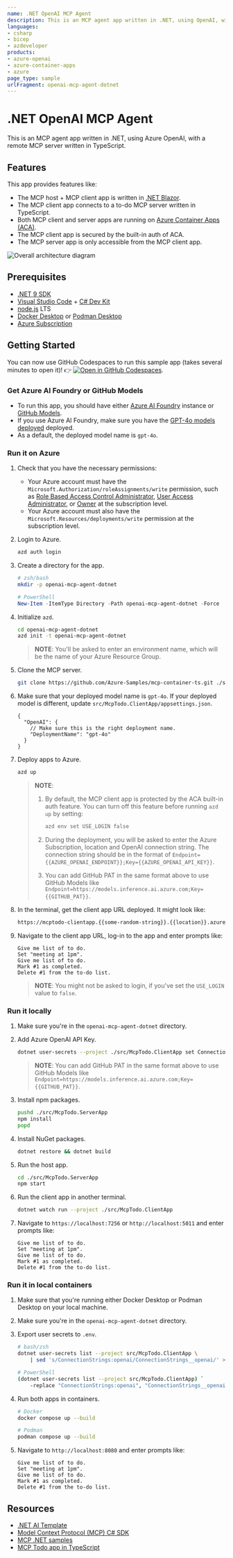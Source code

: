 ```yaml
--- 
name: .NET OpenAI MCP Agent
description: This is an MCP agent app written in .NET, using OpenAI, with a remote MCP server written in TypeScript.
languages:
- csharp
- bicep
- azdeveloper
products:
- azure-openai
- azure-container-apps
- azure
page_type: sample
urlFragment: openai-mcp-agent-dotnet
--- 
```


# .NET OpenAI MCP Agent

This is an MCP agent app written in .NET, using Azure OpenAI, with a remote MCP server written in TypeScript.

## Features

This app provides features like:

- The MCP host + MCP client app is written in [.NET Blazor](https://aka.ms/blazor).
- The MCP client app connects to a to-do MCP server written in TypeScript.
- Both MCP client and server apps are running on [Azure Container Apps (ACA)](https://learn.microsoft.com/azure/container-apps/overview).
- The MCP client app is secured by the built-in auth of ACA.
- The MCP server app is only accessible from the MCP client app.

![Overall architecture diagram](./images/overall-architecture-diagram.png)

## Prerequisites

- [.NET 9 SDK](https://dotnet.microsoft.com/download/dotnet/9.0)
- [Visual Studio Code](https://code.visualstudio.com/Download) + [C# Dev Kit](https://marketplace.visualstudio.com/items?itemName=ms-dotnettools.csdevkit)
- [node.js](https://nodejs.org/en/download) LTS
- [Docker Desktop](https://docs.docker.com/get-started/get-docker/) or [Podman Desktop](https://podman-desktop.io/downloads)
- [Azure Subscription](https://azure.microsoft.com/free)

## Getting Started

You can now use GitHub Codespaces to run this sample app (takes several minutes to open it)! 👉 [![Open in GitHub Codespaces](https://github.com/codespaces/badge.svg)](https://codespaces.new/Azure-Samples/openai-mcp-agent-dotnet).

### Get Azure AI Foundry or GitHub Models

- To run this app, you should have either [Azure AI Foundry](https://learn.microsoft.com/azure/ai-foundry/what-is-azure-ai-foundry) instance or [GitHub Models](https://github.com/marketplace?type=models).
- If you use Azure AI Foundry, make sure you have the [GPT-4o models deployed](https://learn.microsoft.com/azure/ai-foundry/how-to/deploy-models-openai) deployed.
- As a default, the deployed model name is `gpt-4o`.

### Run it on Azure

1. Check that you have the necessary permissions:
   - Your Azure account must have the `Microsoft.Authorization/roleAssignments/write` permission, such as [Role Based Access Control Administrator](https://learn.microsoft.com/azure/role-based-access-control/built-in-roles/privileged#role-based-access-control-administrator), [User Access Administrator](https://learn.microsoft.com/azure/role-based-access-control/built-in-roles/privileged#user-access-administrator), or [Owner](https://learn.microsoft.com/azure/role-based-access-control/built-in-roles/privileged#owner) at the subscription level.
   - Your Azure account must also have the `Microsoft.Resources/deployments/write` permission at the subscription level.

1. Login to Azure.

    ```bash
    azd auth login
    ```

1. Create a directory for the app.

    ```bash
    # zsh/bash
    mkdir -p openai-mcp-agent-dotnet
    ```

    ```powershell
    # PowerShell
    New-Item -ItemType Directory -Path openai-mcp-agent-dotnet -Force
    ```

1. Initialize `azd`.

    ```bash
    cd openai-mcp-agent-dotnet
    azd init -t openai-mcp-agent-dotnet
    ```

   > **NOTE**: You'll be asked to enter an environment name, which will be the name of your Azure Resource Group.

1. Clone the MCP server.

    ```bash
    git clone https://github.com/Azure-Samples/mcp-container-ts.git ./src/McpTodo.ServerApp
    ```

1. Make sure that your deployed model name is `gpt-4o`. If your deployed model is different, update `src/McpTodo.ClientApp/appsettings.json`.

    ```jsonc
    {
      "OpenAI": {
        // Make sure this is the right deployment name.
        "DeploymentName": "gpt-4o"
      }
    }
    ```

1. Deploy apps to Azure.

    ```bash
    azd up
    ```

   > **NOTE**:
   >
   > 1. By default, the MCP client app is protected by the ACA built-in auth feature. You can turn off this feature before running `azd up` by setting:
   >
   >    ```bash
   >    azd env set USE_LOGIN false
   >    ```
   >
   > 1. During the deployment, you will be asked to enter the Azure Subscription, location and OpenAI connection string. The connection string should be in the format of `Endpoint={{AZURE_OPENAI_ENDPOINT}};Key={{AZURE_OPENAI_API_KEY}}`.
   > 
   > 1. You can add GitHub PAT in the same format above to use GitHub Models like `Endpoint=https://models.inference.ai.azure.com;Key={{GITHUB_PAT}}`.

1. In the terminal, get the client app URL deployed. It might look like:

    ```bash
    https://mcptodo-clientapp.{{some-random-string}}.{{location}}.azurecontainerapps.io/
    ```

1. Navigate to the client app URL, log-in to the app and enter prompts like:

    ```text
    Give me list of to do.
    Set "meeting at 1pm".
    Give me list of to do.
    Mark #1 as completed.
    Delete #1 from the to-do list.
    ```

   > **NOTE**: You might not be asked to login, if you've set the `USE_LOGIN` value to `false`.

### Run it locally

1. Make sure you're in the `openai-mcp-agent-dotnet` directory.
1. Add Azure OpenAI API Key.

    ```bash
    dotnet user-secrets --project ./src/McpTodo.ClientApp set ConnectionStrings:openai "Endpoint={{AZURE_OPENAI_ENDPOINT}};Key={{AZURE_OPENAI_API_KEY}}"
    ```

   > **NOTE**: You can add GitHub PAT in the same format above to use GitHub Models like `Endpoint=https://models.inference.ai.azure.com;Key={{GITHUB_PAT}}`.

1. Install npm packages.

    ```bash
    pushd ./src/McpTodo.ServerApp
    npm install
    popd
    ```

1. Install NuGet packages.

    ```bash
    dotnet restore && dotnet build
    ```

1. Run the host app.

    ```bash
    cd ./src/McpTodo.ServerApp
    npm start
    ```

1. Run the client app in another terminal.

    ```bash
    dotnet watch run --project ./src/McpTodo.ClientApp
    ```

1. Navigate to `https://localhost:7256` or `http://localhost:5011` and enter prompts like:

    ```text
    Give me list of to do.
    Set "meeting at 1pm".
    Give me list of to do.
    Mark #1 as completed.
    Delete #1 from the to-do list.
    ```

### Run it in local containers

1. Make sure that you're running either Docker Desktop or Podman Desktop on your local machine.
1. Make sure you're in the `openai-mcp-agent-dotnet` directory.
1. Export user secrets to `.env`.

    ```bash
    # bash/zsh
    dotnet user-secrets list --project src/McpTodo.ClientApp \
        | sed 's/ConnectionStrings:openai/ConnectionStrings__openai/' > .env
    ```

    ```bash
    # PowerShell
    (dotnet user-secrets list --project src/McpTodo.ClientApp) `
        -replace "ConnectionStrings:openai", "ConnectionStrings__openai" | Out-File ".env" -Force
    ```

1. Run both apps in containers.

    ```bash
    # Docker
    docker compose up --build
    ```

    ```bash
    # Podman
    podman compose up --build
    ```

1. Navigate to `http://localhost:8080` and enter prompts like:

    ```text
    Give me list of to do.
    Set "meeting at 1pm".
    Give me list of to do.
    Mark #1 as completed.
    Delete #1 from the to-do list.
    ```

## Resources

- [.NET AI Template](https://devblogs.microsoft.com/dotnet/announcing-dotnet-ai-template-preview2/)
- [Model Context Protocol (MCP) C# SDK](https://github.com/modelcontextprotocol/csharp-sdk)
- [MCP .NET samples](https://github.com/microsoft/mcp-dotnet-samples)
- [MCP Todo app in TypeScript](https://github.com/Azure-Samples/mcp-container-ts)
